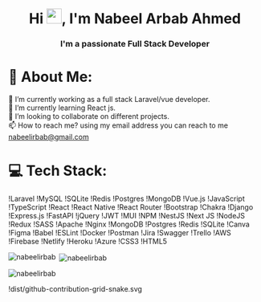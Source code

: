 <h1 align="center">Hi <img src="https://raw.githubusercontent.com/MartinHeinz/MartinHeinz/master/wave.gif" width="30px">, I'm Nabeel Arbab Ahmed</h1>
<h3 align="center">I'm a passionate Full Stack Developer</h3>

# 💫 About Me:

🔭 I’m currently working as a full stack Laravel/vue developer.<br>🌱 I’m currently learning React js.
<br> 💞️ I’m looking to collaborate on different projects.
<br>📫 How to reach me?
      using my email address you can reach to me nabeelirbab@gmail.com

# 💻 Tech Stack:
!Laravel !MySQL !SQLite !Redis !Postgres !MongoDB !Vue.js
!JavaScript !TypeScript !React !React Native !React Router  !Bootstrap !Chakra !Django !Express.js !FastAPI !jQuery !JWT !MUI !NPM !NestJS !Next JS !NodeJS !Redux !SASS !Apache !Nginx !MongoDB !Postgres !Redis !SQLite !Canva !Figma !Babel !ESLint !Docker !Postman !Jira !Swagger !Trello !AWS !Firebase !Netlify !Heroku !Azure !CSS3 !HTML5

<!---
nabeelirbab/nabeelirbab is a ✨ special ✨ repository because its `README.md` (this file) appears on your GitHub profile.
You can click the Preview link to take a look at your changes.
--->

<p><img align="left" src="https://github-readme-stats.vercel.app/api/top-langs?username=nabeelirbab&show_icons=true&locale=en&layout=compact" alt="nabeelirbab" /></p>

<p>&nbsp;<img align="center" src="https://github-readme-stats.vercel.app/api?username=nabeelirbab&show_icons=true&locale=en" alt="nabeelirbab" /></p>

<p><img align="center" src="https://github-readme-streak-stats.herokuapp.com/?user=nabeelirbab&" alt="nabeelirbab" /></p>

!dist/github-contribution-grid-snake.svg
